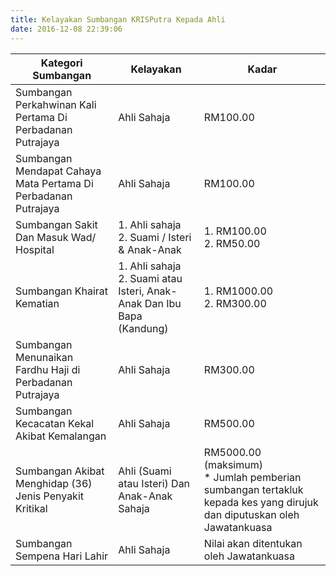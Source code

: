 ```yaml
---
title: Kelayakan Sumbangan KRISPutra Kepada Ahli
date: 2016-12-08 22:39:06
---
```

Kategori Sumbangan|Kelayakan|Kadar
------------------|---------|-----
Sumbangan Perkahwinan Kali Pertama Di Perbadanan Putrajaya|Ahli Sahaja|RM100.00
Sumbangan Mendapat Cahaya Mata Pertama Di Perbadanan Putrajaya|Ahli Sahaja|RM100.00
Sumbangan Sakit Dan Masuk Wad/ Hospital|1. Ahli sahaja<br>2. Suami / Isteri & Anak-Anak|1. RM100.00<br>2. RM50.00
Sumbangan Khairat Kematian|1. Ahli sahaja<br>2. Suami atau Isteri, Anak-Anak Dan Ibu Bapa (Kandung)|1. RM1000.00<br>2. RM300.00
Sumbangan Menunaikan Fardhu Haji di Perbadanan Putrajaya|Ahli Sahaja|RM300.00
Sumbangan Kecacatan Kekal Akibat Kemalangan|Ahli Sahaja|RM500.00
Sumbangan Akibat Menghidap (36) Jenis Penyakit Kritikal|Ahli (Suami atau Isteri) Dan Anak-Anak Sahaja|RM5000.00 (maksimum)<br>* Jumlah pemberian sumbangan tertakluk kepada kes yang dirujuk dan diputuskan oleh Jawatankuasa
Sumbangan Sempena Hari Lahir|Ahli Sahaja|Nilai akan ditentukan oleh Jawatankuasa